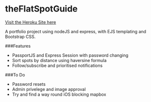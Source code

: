 # theFlatSpotGuide

[Visit the Heroku Site here](https://radiant-depths-41279.herokuapp.com/)

A portfolio project using nodeJS and express, with EJS templating and Bootstrap CSS.

###Features

- PassportJS and Express Session with password changing
- Sort spots by distance using haversine formula
- Follow/subscribe and prioritised notifications

###To Do

- Password resets
- Admin privelege and image approval
- Try and find a way round iOS blocking mapbox
